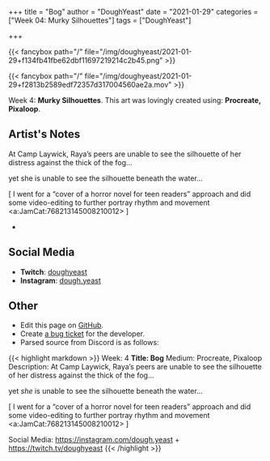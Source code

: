 +++
title =       "Bog"
author =      "DoughYeast"
date =        "2021-01-29"
categories =  ["Week 04: Murky Silhouettes"]
tags =        ["DoughYeast"]

+++


{{< fancybox path="/" file="/img/doughyeast/2021-01-29+f134fb41fbe62dbf11697219214c2b45.png" >}}

{{< fancybox path="/" file="/img/doughyeast/2021-01-29+f2813b2589edf72357d317004560ae2a.mov" >}}


Week 4: **Murky Silhouettes**. This art was lovingly created using: **Procreate, Pixaloop**.

## Artist's Notes

At Camp Laywick, Raya’s peers are unable to see the silhouette of her distress against the thick of the fog...

yet she is unable to see the silhouette beneath the water...

[ I went for a “cover of a horror novel for teen readers” approach and did some video-editing to further portray rhythm and movement <a:JamCat:768213145008210012> ]

+

## Social Media

- **Twitch**: [doughyeast]()
- **Instagram**: [dough.yeast]()


## Other

- Edit this page on [GitHub](https://github.com/teaminkling/web-refresh/edit/main/blog/content/blog/doughyeast-week-4-cdf9.md).
- Create [a bug ticket](https://github.com/teaminkling/web-refresh/issues/new?assignees=&labels=bug&template=problem-report.md&title=) for the developer.
- Parsed source from Discord is as follows:

{{< highlight markdown >}}
Week: 4
**Title: Bog**
Medium: Procreate, Pixaloop
Description: At Camp Laywick, Raya’s peers are unable to see the silhouette of her distress against the thick of the fog...

yet *she* is unable to see the silhouette beneath the water...

[ I went for a “cover of a horror novel for teen readers” approach and did some video-editing to further portray rhythm and movement <a:JamCat:768213145008210012> ]

Social Media: https://instagram.com/dough.yeast + https://twitch.tv/doughyeast
{{< /highlight >}}